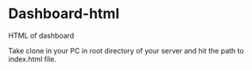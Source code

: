 # Dashboard-html
HTML of dashboard


Take clone in your PC in root directory of your server and hit the path to index.html file.
